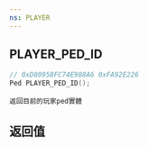 ```yaml
---
ns: PLAYER
---
```

## PLAYER_PED_ID

```c
// 0xD80958FC74E988A6 0xFA92E226
Ped PLAYER_PED_ID();
```

```
返回目前的玩家ped實體  
```

## 返回值
